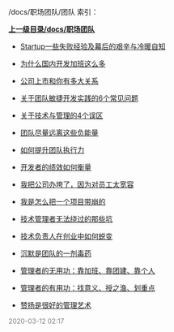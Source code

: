 /docs/职场团队/团队 索引：


**[上一级目录/docs/职场团队](/docs/职场团队/index.md)**

- [Startup一些失败经验及幕后的艰辛与冷暖自知](/docs/职场团队/团队/Startup一些失败经验及幕后的艰辛与冷暖自知.md)

- [为什么国内开发加班这么多](/docs/职场团队/团队/为什么国内开发加班这么多.md)

- [公司上市和你有多大关系](/docs/职场团队/团队/公司上市和你有多大关系.md)

- [关于团队敏捷开发实践的6个常见问题](/docs/职场团队/团队/关于团队敏捷开发实践的6个常见问题.md)

- [关于技术与管理的4个误区](/docs/职场团队/团队/关于技术与管理的4个误区.md)

- [团队尽量远离这些负能量](/docs/职场团队/团队/团队尽量远离这些负能量.md)

- [如何提升团队执行力](/docs/职场团队/团队/如何提升团队执行力.md)

- [开发者的绩效如何衡量](/docs/职场团队/团队/开发者的绩效如何衡量.md)

- [我把公司办垮了，因为对员工太宽容](/docs/职场团队/团队/我把公司办垮了，因为对员工太宽容.md)

- [我是怎么把一个项目带崩的](/docs/职场团队/团队/我是怎么把一个项目带崩的.md)

- [技术管理者无法绕过的那些坑](/docs/职场团队/团队/技术管理者无法绕过的那些坑.md)

- [技术负责人在创业中如何蜕变](/docs/职场团队/团队/技术负责人在创业中如何蜕变.md)

- [沉默是团队的一剂毒药](/docs/职场团队/团队/沉默是团队的一剂毒药.md)

- [管理者的无用功：靠加班、靠团建、靠个人](/docs/职场团队/团队/管理者的无用功：靠加班、靠团建、靠个人.md)

- [管理者的有用功：找意义、授之渔、划重点](/docs/职场团队/团队/管理者的有用功：找意义、授之渔、划重点.md)

- [赞扬是很好的管理艺术](/docs/职场团队/团队/赞扬是很好的管理艺术.md)


<font size=2 color='grey'> 2020-03-12 02:17 </font>